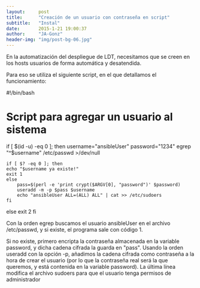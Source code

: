 ```yaml
---
layout:     post
title:      "Creación de un usuario con contraseña en script"
subtitle:   "Instal"
date:       2015-1-21 19:00:37
author:     "JA-Gonz"
header-img: "img/post-bg-06.jpg"
---
```



En la automatización del despliegue de LDT, necesitamos que se creen en los hosts usuarios de forma automática y desatendida.

Para eso se utiliza el siguiente script, en el que detallamos el funcionamiento:

#!/bin/bash
# Script para agregar un usuario al sistema
if [ $(id -u) -eq 0 ]; then
	username="ansibleUser"
	password="1234"
	egrep "^$username" /etc/passwd >/dev/null

	if [ $? -eq 0 ]; then
	echo "$username ya existe!"
	exit 1
	else
		pass=$(perl -e 'print crypt($ARGV[0], "password")' $password)
		useradd -m -p $pass $username
		echo "ansibleUser ALL=(ALL) ALL" | cat >> /etc/sudoers
	fi
else
exit 2
fi 

Con la orden egrep buscamos el usuario ansibleUser en el archivo /etc/passwd, y si existe, el programa sale con código 1.

Si no existe, primero encripta la contraseña almacenada en la variable password, y dicha cadena cifrada la guarda en "pass". Usando la orden useradd con la opción -p, añadimos la cadena cifrada como contraseña a la hora de crear el usuario (por lo que la contraseña real será la que queremos, y está contenida en la variable password). La última línea modifica el archivo sudoers para que el usuario tenga permisos de administrador

